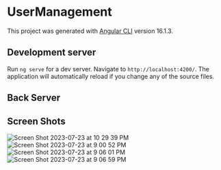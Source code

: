 # UserManagement

This project was generated with [Angular CLI](https://github.com/angular/angular-cli) version 16.1.3.

## Development server

Run `ng serve` for a dev server. Navigate to `http://localhost:4200/`. The application will automatically reload if you change any of the source files.

## Back Server 
## Screen Shots 

![Screen Shot 2023-07-23 at 10 29 39 PM](https://github.com/tissrahma/CrudAngular/assets/73964099/3c465287-6d77-4608-ad73-dd7fd6825478)
![Screen Shot 2023-07-23 at 9 00 52 PM](https://github.com/tissrahma/CrudAngular/assets/73964099/e6cdbf04-c247-4c45-bed2-205cd0bcec67)
![Screen Shot 2023-07-23 at 9 06 01 PM](https://github.com/tissrahma/CrudAngular/assets/73964099/82a45783-772e-438d-8e98-0862face0bf5)
![Screen Shot 2023-07-23 at 9 06 59 PM](https://github.com/tissrahma/CrudAngular/assets/73964099/562710e9-d766-4ccb-935c-073a9ce06b59)
